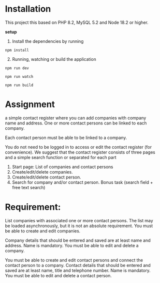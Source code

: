 # Installation
This project this based on PHP 8.2, MySQL 5.2 and Node 18.2 or higher.

**setup**
1. Install the dependencies by running
```
npm install
```
2. Running, watching or build the application
```
npm run dev
```
```
npm run watch
```
```
npm run build
```

#  Assignment
a simple contact register where you can add companies with company name and address. One or more contact persons can be linked to each company.

Each contact person must be able to be linked to a company.

You do not need to be logged in to access or edit the contact register (for convenience).
We suggest that the contact register consists of three pages and a simple search function or separated for each part
1. Start page: List of companies and contact persons
2. Create/edit/delete companies.
3. Create/edit/delete contact person.
4. Search for company and/or contact person. Bonus task (search field + free text search)

# Requirement:
List companies with associated one or more contact persons. The list may be loaded asynchronously, but it is not an absolute requirement. You must be able to create and edit companies.

Company details that should be entered and saved are at least name and address. Name is mandatory. You must be able to edit and delete a company.

You must be able to create and edit contact persons and connect the contact person to a company. Contact details that should be entered and saved are at least name, title and telephone number. Name is mandatory. You must be able to edit and delete a contact person.


